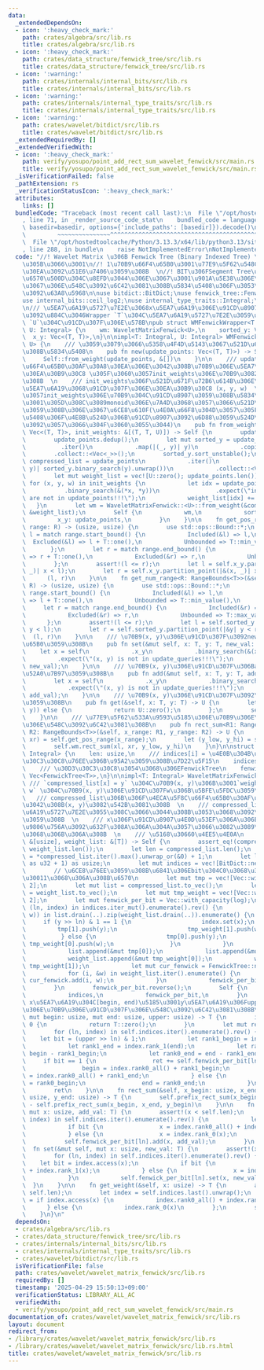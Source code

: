 ```yaml
---
data:
  _extendedDependsOn:
  - icon: ':heavy_check_mark:'
    path: crates/algebra/src/lib.rs
    title: crates/algebra/src/lib.rs
  - icon: ':heavy_check_mark:'
    path: crates/data_structure/fenwick_tree/src/lib.rs
    title: crates/data_structure/fenwick_tree/src/lib.rs
  - icon: ':warning:'
    path: crates/internals/internal_bits/src/lib.rs
    title: crates/internals/internal_bits/src/lib.rs
  - icon: ':warning:'
    path: crates/internals/internal_type_traits/src/lib.rs
    title: crates/internals/internal_type_traits/src/lib.rs
  - icon: ':warning:'
    path: crates/wavelet/bitdict/src/lib.rs
    title: crates/wavelet/bitdict/src/lib.rs
  _extendedRequiredBy: []
  _extendedVerifiedWith:
  - icon: ':heavy_check_mark:'
    path: verify/yosupo/point_add_rect_sum_wavelet_fenwick/src/main.rs
    title: verify/yosupo/point_add_rect_sum_wavelet_fenwick/src/main.rs
  _isVerificationFailed: false
  _pathExtension: rs
  _verificationStatusIcon: ':heavy_check_mark:'
  attributes:
    links: []
  bundledCode: "Traceback (most recent call last):\n  File \"/opt/hostedtoolcache/Python/3.13.3/x64/lib/python3.13/site-packages/onlinejudge_verify/documentation/build.py\"\
    , line 71, in _render_source_code_stat\n    bundled_code = language.bundle(stat.path,\
    \ basedir=basedir, options={'include_paths': [basedir]}).decode()\n          \
    \         ~~~~~~~~~~~~~~~^^^^^^^^^^^^^^^^^^^^^^^^^^^^^^^^^^^^^^^^^^^^^^^^^^^^^^^^^^^^^^^^^^\n\
    \  File \"/opt/hostedtoolcache/Python/3.13.3/x64/lib/python3.13/site-packages/onlinejudge_verify/languages/rust.py\"\
    , line 288, in bundle\n    raise NotImplementedError\nNotImplementedError\n"
  code: "//! Wavelet Matrix \u306B Fenwick Tree (Binary Indexed Tree) \u3092\u8F09\
    \u305B\u3066\u3001\n//! 1\u70B9\u66F4\u65B0\u3001\u77E9\u5F62\u548C\u30AF\u30A8\
    \u30EA\u3092\u51E6\u7406\u3059\u308B  \n//! BIT\u306FSegment Tree\u3088\u308A\u5B9A\
    \u6570\u500D\u304C\u8EFD\u3044\u306E\u3067\u3001\u901A\u5E38\u306E\u610F\u5473\
    \u3067\u306E\u548C\u3092\u6C42\u3081\u308B\u5834\u5408\u306F\u3053\u3061\u3089\
    \u3092\u63A8\u5968\n\nuse bitdict::BitDict;\nuse fenwick_tree::FenwickTree;\n\
    use internal_bits::ceil_log2;\nuse internal_type_traits::Integral;\nuse std::ops::RangeBounds;\n\
    \n/// \u5EA7\u6A19\u5727\u7E2E\u3068x\u5EA7\u6A19\u306E\u91CD\u8907\u9664\u53BB\
    \u3092\u884C\u3046Wrapper `T`\u304C\u5EA7\u6A19\u5727\u7E2E\u3059\u308B\u578B\
    \ `U`\u304C\u91CD\u307F\u306E\u578B\npub struct WMFenwickWrapper<T: Integral,\
    \ U: Integral> {\n    wm: WaveletMatrixFenwick<U>,\n    sorted_y: Vec<T>,\n  \
    \  x_y: Vec<(T, T)>,\n}\n\nimpl<T: Integral, U: Integral> WMFenwickWrapper<T,\
    \ U> {\n    /// \u3059\u3079\u3066\u5358\u4F4D\u5143\u3067\u521D\u671F\u5316\u3059\
    \u308B\u5834\u5408\n    pub fn new(update_points: Vec<(T, T)>) -> Self {\n   \
    \     Self::from_weight(update_points, &[])\n    }\n\n    /// update_points\u306F\
    \u66F4\u65B0\u30AF\u30A8\u30EA\u306E\u3042\u308B\u70B9\u306E\u5EA7\u6A19\u306E\
    \u30EA\u30B9\u30C8 \u305F\u3060\u3057init_weights\u306E\u70B9\u3082\u542B\u3081\
    \u308B  \n    /// init_weights\u306F\u521D\u671F\u72B6\u614B\u306E\u70B9\u306E\
    \u5EA7\u6A19\u3068\u91CD\u307F\u306E\u30EA\u30B9\u30C8 (x, y, w)  \n    /// \u3082\
    \u3057init_weights\u306E\u70B9\u304C\u91CD\u8907\u3059\u308B\u5834\u5408\u306F\
    \u3001\u305D\u308C\u3089monoid\u306E\u7A4D\u3068\u3057\u3066\u521D\u671F\u5316\
    \u3059\u308B\u306E\u3067\u6CE8\u610F(\u4E0A\u66F8\u304D\u3057\u305F\u3044\u5834\
    \u5408\u306F\u4E8B\u524D\u306B\u91CD\u8907\u3092\u6D88\u3059\u524D\u51E6\u7406\
    \u3092\u3057\u3066\u304F\u3060\u3055\u3044)\n    pub fn from_weight(mut update_points:\
    \ Vec<(T, T)>, init_weights: &[(T, T, U)]) -> Self {\n        update_points.sort_unstable();\n\
    \        update_points.dedup();\n        let mut sorted_y = update_points\n  \
    \          .iter()\n            .map(|(_, y)| y)\n            .copied()\n    \
    \        .collect::<Vec<_>>();\n        sorted_y.sort_unstable();\n        let\
    \ compressed_list = update_points\n            .iter()\n            .map(|(_,\
    \ y)| sorted_y.binary_search(y).unwrap())\n            .collect::<Vec<_>>();\n\
    \        let mut weight_list = vec![U::zero(); update_points.len()];\n       \
    \ for (x, y, w) in init_weights {\n            let idx = update_points\n     \
    \           .binary_search(&(*x, *y))\n                .expect(\"init_weight points\
    \ are not in update_points!!!\");\n            weight_list[idx] += *w;\n     \
    \   }\n        let wm = WaveletMatrixFenwick::<U>::from_weight(&compressed_list,\
    \ &weight_list);\n        Self {\n            wm,\n            sorted_y,\n   \
    \         x_y: update_points,\n        }\n    }\n\n    fn get_pos_range<R: RangeBounds<T>>(&self,\
    \ range: R) -> (usize, usize) {\n        use std::ops::Bound::*;\n        let\
    \ l = match range.start_bound() {\n            Included(&l) => l,\n          \
    \  Excluded(&l) => l + T::one(),\n            Unbounded => T::min_value(),\n \
    \       };\n        let r = match range.end_bound() {\n            Included(&r)\
    \ => r + T::one(),\n            Excluded(&r) => r,\n            Unbounded => T::max_value(),\n\
    \        };\n        assert!(l <= r);\n        let l = self.x_y.partition_point(|&(x,\
    \ _)| x < l);\n        let r = self.x_y.partition_point(|&(x, _)| x < r);\n  \
    \      (l, r)\n    }\n\n    fn get_num_range<R: RangeBounds<T>>(&self, range:\
    \ R) -> (usize, usize) {\n        use std::ops::Bound::*;\n        let l = match\
    \ range.start_bound() {\n            Included(&l) => l,\n            Excluded(&l)\
    \ => l + T::one(),\n            Unbounded => T::min_value(),\n        };\n   \
    \     let r = match range.end_bound() {\n            Included(&r) => r + T::one(),\n\
    \            Excluded(&r) => r,\n            Unbounded => T::max_value(),\n  \
    \      };\n        assert!(l <= r);\n        let l = self.sorted_y.partition_point(|&y|\
    \ y < l);\n        let r = self.sorted_y.partition_point(|&y| y < r);\n      \
    \  (l, r)\n    }\n\n    /// \u70B9(x, y)\u306E\u91CD\u307F\u3092new_val\u306B\u66F4\
    \u65B0\u3059\u308B\n    pub fn set(&mut self, x: T, y: T, new_val: U) {\n    \
    \    let x = self\n            .x_y\n            .binary_search(&(x, y))\n   \
    \         .expect(\"(x, y) is not in update_queries!!!\");\n        self.wm.set(x,\
    \ new_val);\n    }\n\n    /// \u70B9(x, y)\u306E\u91CD\u307F\u306Badd_val\u3092\
    \u52A0\u7B97\u3059\u308B\n    pub fn add(&mut self, x: T, y: T, add_val: U) {\n\
    \        let x = self\n            .x_y\n            .binary_search(&(x, y))\n\
    \            .expect(\"(x, y) is not in update_queries!!!\");\n        self.wm.add(x,\
    \ add_val);\n    }\n\n    /// \u70B9(x, y)\u306E\u91CD\u307F\u3092\u53D6\u5F97\
    \u3059\u308B\n    pub fn get(&self, x: T, y: T) -> U {\n        let Ok(x) = self.x_y.binary_search(&(x,\
    \ y)) else {\n            return U::zero();\n        };\n        self.wm.get_weight(x)\n\
    \    }\n\n    /// \u77E9\u5F62\u533A\u9593\u5185\u306E\u70B9\u306E\u91CD\u307F\
    \u306E\u548C\u3092\u6C42\u3081\u308B\n    pub fn rect_sum<R1: RangeBounds<T>,\
    \ R2: RangeBounds<T>>(&self, x_range: R1, y_range: R2) -> U {\n        let (xl,\
    \ xr) = self.get_pos_range(x_range);\n        let (y_low, y_hi) = self.get_num_range(y_range);\n\
    \        self.wm.rect_sum(xl, xr, y_low, y_hi)\n    }\n}\n\nstruct WaveletMatrixFenwick<T:\
    \ Integral> {\n    len: usize,\n    /// indices[i] = \u4E0B\u304B\u3089i\u30D3\
    \u30C3\u30C8\u76EE\u306B\u95A2\u3059\u308B\u7D22\u5F15\n    indices: Vec<BitDict>,\n\
    \    /// \u30D3\u30C3\u30C8\u3054\u3068\u306EFenwickTree\n    fenwick_per_bit:\
    \ Vec<FenwickTree<T>>,\n}\n\nimpl<T: Integral> WaveletMatrixFenwick<T> {\n   \
    \ /// `compressed_list[x] = y` \u304C\u70B9(x, y)\u306B\u3001`weight_list[x] =\
    \ w` \u304C\u70B9(x, y)\u306E\u91CD\u307Fw\u306B\u5BFE\u5FDC\u3059\u308B  \n \
    \   /// compressed_list\u306B\u306F\u4ECA\u5F8C\u66F4\u65B0\u30AF\u30A8\u30EA\u306E\
    \u3042\u308B(x, y)\u3082\u542B\u3081\u308B  \n    /// compressed_list\u306F\u5EA7\
    \u6A19\u5727\u7E2E\u3055\u308C\u3066\u3044\u308B\u3053\u3068\u3092\u671F\u5F85\
    \u3059\u308B  \n    /// x\u306F\u91CD\u8907\u4E0D\u53EF\u306A\u306E\u3067\u3001\
    \u9806\u756A\u3092\u632F\u308A\u306A\u304A\u3057\u3066\u3082\u3089\u3046\u3053\
    \u3068\u306B\u306A\u308B  \n    /// \u5168\u30660\u4EE5\u4E0A\n    fn from_weight(compressed_list:\
    \ &[usize], weight_list: &[T]) -> Self {\n        assert_eq!(compressed_list.len(),\
    \ weight_list.len());\n        let len = compressed_list.len();\n        let upper_bound\
    \ = *compressed_list.iter().max().unwrap_or(&0) + 1;\n        let log = ceil_log2(upper_bound\
    \ as u32 + 1) as usize;\n        let mut indices = vec![BitDict::new(len); log];\n\
    \        // \u6CE8\u76EE\u3059\u308B\u6841\u306Ebit\u304C0\u3068\u306A\u308B\u6570\
    \u30011\u3068\u306A\u308B\u6570\n        let mut tmp = vec![Vec::with_capacity(len);\
    \ 2];\n        let mut list = compressed_list.to_vec();\n        let mut weight_list\
    \ = weight_list.to_vec();\n        let mut tmp_weight = vec![Vec::with_capacity(len);\
    \ 2];\n        let mut fenwick_per_bit = Vec::with_capacity(log);\n        for\
    \ (ln, index) in indices.iter_mut().enumerate().rev() {\n            for (x, (y,\
    \ w)) in list.drain(..).zip(weight_list.drain(..)).enumerate() {\n           \
    \     if (y >> ln) & 1 == 1 {\n                    index.set(x);\n           \
    \         tmp[1].push(y);\n                    tmp_weight[1].push(w);\n      \
    \          } else {\n                    tmp[0].push(y);\n                   \
    \ tmp_weight[0].push(w);\n                }\n            }\n            index.build();\n\
    \            list.append(&mut tmp[0]);\n            list.append(&mut tmp[1]);\n\
    \            weight_list.append(&mut tmp_weight[0]);\n            weight_list.append(&mut\
    \ tmp_weight[1]);\n            let mut cur_fenwick = FenwickTree::new(len, T::zero());\n\
    \            for (i, &w) in weight_list.iter().enumerate() {\n               \
    \ cur_fenwick.add(i, w);\n            }\n            fenwick_per_bit.push(cur_fenwick);\n\
    \        }\n        fenwick_per_bit.reverse();\n        Self {\n            len,\n\
    \            indices,\n            fenwick_per_bit,\n        }\n    }\n\n    ///\
    \ x\u5EA7\u6A19\u304C[begin, end)\u5185\u3001y\u5EA7\u6A19\u306Fupper\u672A\u6E80\
    \u306E\u70B9\u306E\u91CD\u307F\u306E\u548C\u3092\u6C42\u3081\u308B\n    fn prefix_rect_sum(&self,\
    \ mut begin: usize, mut end: usize, upper: usize) -> T {\n        if upper ==\
    \ 0 {\n            return T::zero();\n        }\n        let mut ret = T::zero();\n\
    \        for (ln, index) in self.indices.iter().enumerate().rev() {\n        \
    \    let bit = (upper >> ln) & 1;\n            let rank1_begin = index.rank_1(begin);\n\
    \            let rank1_end = index.rank_1(end);\n            let rank0_begin =\
    \ begin - rank1_begin;\n            let rank0_end = end - rank1_end;\n       \
    \     if bit == 1 {\n                ret += self.fenwick_per_bit[ln].sum(rank0_begin..rank0_end);\n\
    \                begin = index.rank0_all() + rank1_begin;\n                end\
    \ = index.rank0_all() + rank1_end;\n            } else {\n                begin\
    \ = rank0_begin;\n                end = rank0_end;\n            }\n        }\n\
    \        ret\n    }\n\n    fn rect_sum(&self, x_begin: usize, x_end: usize, y_begin:\
    \ usize, y_end: usize) -> T {\n        self.prefix_rect_sum(x_begin, x_end, y_end)\
    \ - self.prefix_rect_sum(x_begin, x_end, y_begin)\n    }\n\n    fn add(&mut self,\
    \ mut x: usize, add_val: T) {\n        assert!(x < self.len);\n        for (ln,\
    \ index) in self.indices.iter().enumerate().rev() {\n            let bit = index.access(x);\n\
    \            if bit {\n                x = index.rank0_all() + index.rank_1(x);\n\
    \            } else {\n                x = index.rank_0(x);\n            }\n \
    \           self.fenwick_per_bit[ln].add(x, add_val);\n        }\n    }\n\n  \
    \  fn set(&mut self, mut x: usize, new_val: T) {\n        assert!(x < self.len);\n\
    \        for (ln, index) in self.indices.iter().enumerate().rev() {\n        \
    \    let bit = index.access(x);\n            if bit {\n                x = index.rank0_all()\
    \ + index.rank_1(x);\n            } else {\n                x = index.rank_0(x);\n\
    \            }\n            self.fenwick_per_bit[ln].set(x, new_val);\n      \
    \  }\n    }\n\n    fn get_weight(&self, x: usize) -> T {\n        assert!(x <\
    \ self.len);\n        let index = self.indices.last().unwrap();\n        let x\
    \ = if index.access(x) {\n            index.rank0_all() + index.rank_1(x)\n  \
    \      } else {\n            index.rank_0(x)\n        };\n        self.fenwick_per_bit.last().unwrap().get(x)\n\
    \    }\n}\n"
  dependsOn:
  - crates/algebra/src/lib.rs
  - crates/data_structure/fenwick_tree/src/lib.rs
  - crates/internals/internal_bits/src/lib.rs
  - crates/internals/internal_type_traits/src/lib.rs
  - crates/wavelet/bitdict/src/lib.rs
  isVerificationFile: false
  path: crates/wavelet/wavelet_matrix_fenwick/src/lib.rs
  requiredBy: []
  timestamp: '2025-04-29 15:50:13+09:00'
  verificationStatus: LIBRARY_ALL_AC
  verifiedWith:
  - verify/yosupo/point_add_rect_sum_wavelet_fenwick/src/main.rs
documentation_of: crates/wavelet/wavelet_matrix_fenwick/src/lib.rs
layout: document
redirect_from:
- /library/crates/wavelet/wavelet_matrix_fenwick/src/lib.rs
- /library/crates/wavelet/wavelet_matrix_fenwick/src/lib.rs.html
title: crates/wavelet/wavelet_matrix_fenwick/src/lib.rs
---
```

